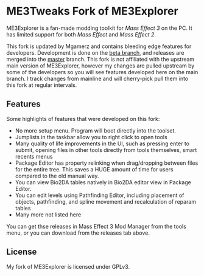 # ME3Tweaks Fork of ME3Explorer

ME3Explorer is a fan-made modding toolkit for _Mass Effect 3_ on the PC. It has limited support for both _Mass Effect_ and _Mass Effect 2_.

This fork is updated by Mgamerz and contains bleeding edge features for developers. Development is done on the [beta branch](https://github.com/Mgamerz/ME3Explorer/tree/Beta), and releases are merged into the [master](https://github.com/Mgamerz/ME3Explorer/tree/master) branch. This fork is not affiliated with the upstream main version of ME3Explorer, however my changes are pulled upstream by some of the developers so you will see features developed here on the main branch. I track changes from mainline and will cherry-pick pull them into this fork at regular intervals.

## Features
Some highlights of features that were developed on this fork:
 - No more setup menu. Program will boot directly into the toolset.
 - Jumplists in the taskbar allow you to right click to open tools
 - Many quality of life improvements in the UI, such as pressing enter to submit, opening files in other tools directly from tools themselves, smart recents menus
 - Package Editor has property relinking when drag/dropping between files for the entire tree. This saves a HUGE amount of time for users compared to the old manual way.
 - You can view Bio2DA tables natively in Bio2DA editor view in Package Editor.
 - You can edit levels using Pathfinding Editor, including placement of objects, pathfinding, and spline movement and recalculation of reparam tables
 - Many more not listed here
  
You can get thse releases in Mass Effect 3 Mod Manager from the tools menu, or you can download from the releases tab above.

## License
My fork of ME3Explorer is licensed under GPLv3.
